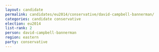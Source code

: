 ```yaml
---
layout: candidate
permalink: candidates/eu2014/conservative/david-campbell-bannerman/
categories: candidate conservative
election: eu2014
list-rank: 2
person: david-campbell-bannerman
region: eastern
party: conservative
---
```

